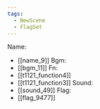 ```yaml
---
tags:
  - NewScene
  - FlagSet
---
```

Name:
- [[name_9]]
Bgm:
- [[bgm_11]]
Fn:
- [[t1121_function4]]
- [[t1121_function3]]
Sound:
- [[sound_49]]
Flag:
- [[flag_9477]]
